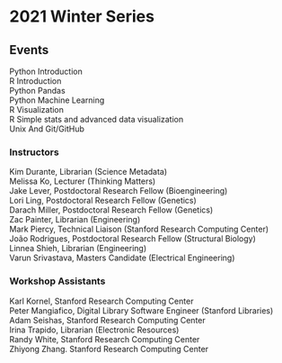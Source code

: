 # 2021 Winter Series

## Events   
Python Introduction   
R Introduction   
Python Pandas   
Python Machine Learning   
R Visualization   
R Simple stats and advanced data visualization   
Unix And Git/GitHub   

### Instructors

Kim Durante, Librarian (Science Metadata)  
Melissa Ko, Lecturer (Thinking Matters)  
Jake Lever, Postdoctoral Research Fellow (Bioengineering)  
Lori Ling, Postdoctoral Research Fellow (Genetics)  
Darach Miller, Postdoctoral Research Fellow (Genetics)  
Zac Painter, Librarian (Engineering)  
Mark Piercy, Technical Liaison (Stanford Research Computing Center)  
João Rodrigues, Postdoctoral Research Fellow (Structural Biology)  
Linnea Shieh, Librarian (Engineering)  
Varun Srivastava, Masters Candidate (Electrical Engineering)  



### Workshop Assistants
Karl Kornel, Stanford Research Computing Center  
Peter Mangiafico, Digital Library Software Engineer (Stanford Libraries)  
Adam Seishas, Stanford Research Computing Center  
Irina Trapido, Librarian (Electronic Resources)  
Randy White, Stanford Research Computing Center  
Zhiyong Zhang. Stanford Research Computing Center  
